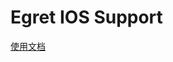 Egret IOS Support
=====================

[使用文档](https://github.com/egret-labs/egret-core/wiki/An%20Introduction%20To%20Egret%20Native%20Solution/ios)